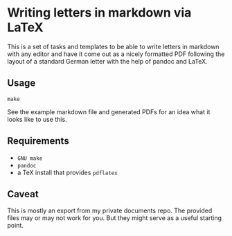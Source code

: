 # Writing letters in markdown via LaTeX

This is a set of tasks and templates to be able to write letters in markdown
with any editor and have it come out as a nicely formatted PDF following the
layout of a standard German letter with the help of pandoc and LaTeX.


## Usage


```
make
```

See the example markdown file and generated PDFs for an idea what it looks
like to use this.

## Requirements

- `GNU make`
- `pandoc`
- a TeX install that provides `pdflatex`


## Caveat

This is mostly an export from my private documents repo. The provided files
may or may not work for you. But they might serve as a useful starting point.
